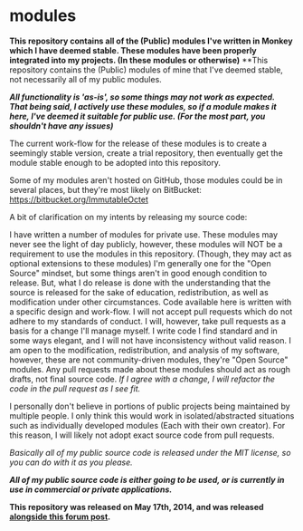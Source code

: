 modules
=======

**This repository contains all of the (Public) modules I've written in Monkey which I have deemed stable. These modules have been properly integrated into my projects. (In these modules or otherwise)**
**This repository contains the (Public) modules of mine that I've deemed stable, not necessarily all of my public modules.

***All functionality is 'as-is', so some things may not work as expected. That being said, I actively use these modules, so if a module makes it here, I've deemed it suitable for public use. (For the most part, you shouldn't have any issues)***

The current work-flow for the release of these modules is to create a seemingly stable version, create a trial repository, then eventually get the module stable enough to be adopted into this repository.

Some of my modules aren't hosted on GitHub, those modules could be in several places, but they're most likely on BitBucket: https://bitbucket.org/ImmutableOctet

A bit of clarification on my intents by releasing my source code:

I have written a number of modules for private use. These modules may never see the light of day publicly, however, these modules will NOT be a requirement to use the modules in this repository. (Though, they may act as optional extensions to these modules)
I'm generally one for the "Open Source" mindset, but some things aren't in good enough condition to release. But, what I do release is done with the understanding that the source is released for the sake of education, redistribution, as well as modification under other circumstances.
Code available here is written with a specific design and work-flow. I will not accept pull requests which do not adhere to my standards of conduct. I will, however, take pull requests as a basis for a change I'll manage myself.
I write code I find standard and in some ways elegant, and I will not have inconsistency without valid reason. I am open to the modification, redistribution, and analysis of my software, however, these are not community-driven modules, they're "Open Source" modules.
Any pull requests made about these modules should act as rough drafts, not final source code. *If I agree with a change, I will refactor the code in the pull request as I see fit.*

I personally don't believe in portions of public projects being maintained by multiple people. I only think this would work in isolated/abstracted situations such as individually developed modules (Each with their own creator).
For this reason, I will likely not adopt exact source code from pull requests.

*Basically all of my public source code is released under the MIT license, so you can do with it as you please.*

***All of my public source code is either going to be used, or is currently in use in commercial or private applications.***

**This repository was released on May 17th, 2014, and was released [alongside this forum post](http://www.monkey-x.com/Community/posts.php?topic=8506&post=93769).**

